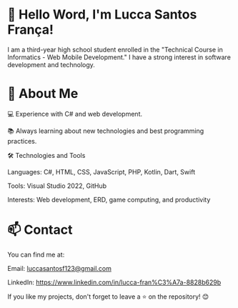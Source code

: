 <h1>👋 Hello Word, I'm Lucca Santos França!</h1>

I am a third-year high school student enrolled in the "Technical Course in Informatics - Web Mobile Development." I have a strong interest in software development and technology.

<h1>🚀 About Me</h1>

💻 Experience with C# and web development.

📚 Always learning about new technologies and best programming practices.

🛠 Technologies and Tools

Languages: C#, HTML, CSS, JavaScript, PHP, Kotlin, Dart, Swift

Tools: Visual Studio 2022, GitHub

Interests: Web development, ERD, game computing, and productivity

<h1>📫 Contact</h1>

You can find me at:

Email: luccasantosf123@gmail.com

LinkedIn: https://www.linkedin.com/in/lucca-fran%C3%A7a-8828b629b

If you like my projects, don't forget to leave a ⭐ on the repository! 😊
